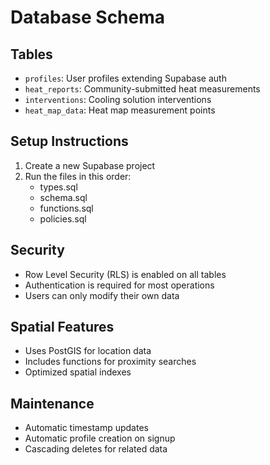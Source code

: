 # Database Schema

## Tables
- `profiles`: User profiles extending Supabase auth
- `heat_reports`: Community-submitted heat measurements
- `interventions`: Cooling solution interventions
- `heat_map_data`: Heat map measurement points

## Setup Instructions
1. Create a new Supabase project
2. Run the files in this order:
   - types.sql
   - schema.sql
   - functions.sql
   - policies.sql

## Security
- Row Level Security (RLS) is enabled on all tables
- Authentication is required for most operations
- Users can only modify their own data

## Spatial Features
- Uses PostGIS for location data
- Includes functions for proximity searches
- Optimized spatial indexes

## Maintenance
- Automatic timestamp updates
- Automatic profile creation on signup
- Cascading deletes for related data